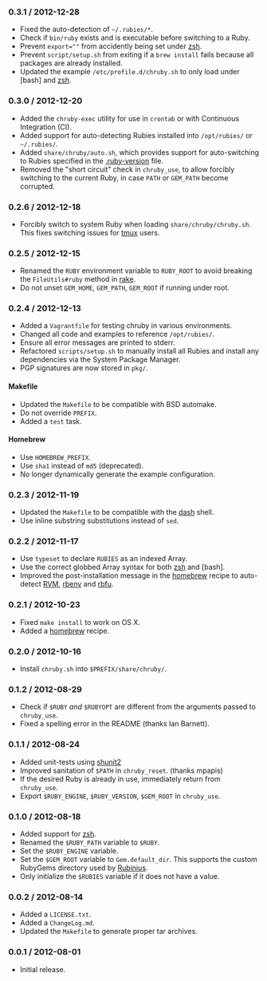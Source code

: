 ### 0.3.1 / 2012-12-28

* Fixed the auto-detection of `~/.rubies/*`.
* Check if `bin/ruby` exists and is executable before switching to a Ruby.
* Prevent `export=""` from accidently being set under [zsh].
* Prevent `script/setup.sh` from exiting if a `brew install` fails because all
  packages are already installed.
* Updated the example `/etc/profile.d/chruby.sh` to only load under [bash]
  and [zsh].

### 0.3.0 / 2012-12-20

* Added the `chruby-exec` utility for use in `crontab` or with Continuous
  Integration (CI).
* Added support for auto-detecting Rubies installed into `/opt/rubies/` or
  `~/.rubies/`.
* Added `share/chruby/auto.sh`, which provides support for auto-switching
  to Rubies specified in the [.ruby-version](https://gist.github.com/1912050)
  file.
* Removed the "short circuit" check in `chruby_use`, to allow forcibly
  switching to the current Ruby, in case `PATH` or `GEM_PATH` become corrupted.

### 0.2.6 / 2012-12-18

* Forcibly switch to system Ruby when loading `share/chruby/chruby.sh`.
  This fixes switching issues for [tmux] users.

### 0.2.5 / 2012-12-15

* Renamed the `RUBY` environment variable to `RUBY_ROOT` to avoid breaking
  the `FileUtils#ruby` method in [rake](http://rake.rubyforge.org/).
* Do not unset `GEM_HOME`, `GEM_PATH`, `GEM_ROOT` if running under root.

### 0.2.4 / 2012-12-13

* Added a `Vagrantfile` for testing chruby in various environments.
* Changed all code and examples to reference `/opt/rubies/`.
* Ensure all error messages are printed to stderr.
* Refactored `scripts/setup.sh` to manually install all Rubies and install any
  dependencies via the System Package Manager.
* PGP signatures are now stored in `pkg/`.

#### Makefile

* Updated the `Makefile` to be compatible with BSD automake.
* Do not override `PREFIX`.
* Added a `test` task.

#### Homebrew

* Use `HOMEBREW_PREFIX`.
* Use `sha1` instead of `md5` (deprecated).
* No longer dynamically generate the example configuration.

### 0.2.3 / 2012-11-19

* Updated the `Makefile` to be compatible with the [dash] shell.
* Use inline substring substitutions instead of `sed`.

### 0.2.2 / 2012-11-17

* Use `typeset` to declare `RUBIES` as an indexed Array.
* Use the correct globbed Array syntax for both [zsh] and [bash].
* Improved the post-installation message in the [homebrew] recipe to auto-detect
  [RVM], [rbenv] and [rbfu].

### 0.2.1 / 2012-10-23

* Fixed `make install` to work on OS X.
* Added a [homebrew] recipe.

### 0.2.0 / 2012-10-16

* Install `chruby.sh` into `$PREFIX/share/chruby/`.

### 0.1.2 / 2012-08-29

* Check if `$RUBY` _and_ `$RUBYOPT` are different from the arguments passed to
  `chruby_use`.
* Fixed a spelling error in the README (thanks Ian Barnett).

### 0.1.1 / 2012-08-24

* Added unit-tests using [shunit2](http://code.google.com/p/shunit2/)
* Improved sanitation of `$PATH` in `chruby_reset`. (thanks mpapis)
* If the desired Ruby is already in use, immediately return from `chruby_use`.
* Export `$RUBY_ENGINE`, `$RUBY_VERSION`, `$GEM_ROOT` in `chruby_use`.

### 0.1.0 / 2012-08-18

* Added support for [zsh].
* Renamed the `$RUBY_PATH` variable to `$RUBY`.
* Set the `$RUBY_ENGINE` variable.
* Set the `$GEM_ROOT` variable to `Gem.default_dir`.
  This supports the custom RubyGems directory used by [Rubinius].
* Only initialize the `$RUBIES` variable if it does not have a value.

### 0.0.2 / 2012-08-14

* Added a `LICENSE.txt`.
* Added a `ChangeLog.md`.
* Updated the `Makefile` to generate proper tar archives.

### 0.0.1 / 2012-08-01

* Initial release.

[dash]: http://gondor.apana.org.au/~herbert/dash/
[zsh]: http://www.zsh.org/
[tmux]: http://tmux.sourceforge.net/

[Rubinius]: http://rubini.us/
[homebrew]: http://mxcl.github.com/homebrew/

[RVM]: https://rvm.io/
[rbenv]: https://github.com/sstephenson/rbenv#readme
[rbfu]: https://github.com/hmans/rbfu#readme
